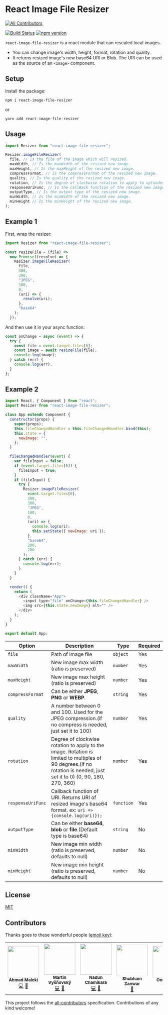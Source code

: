 # React Image File Resizer

<!-- ALL-CONTRIBUTORS-BADGE:START - Do not remove or modify this section -->

[![All Contributors](https://img.shields.io/badge/all_contributors-7-orange.svg?style=flat-square)](#contributors-)

<!-- ALL-CONTRIBUTORS-BADGE:END -->

[![Build Status](https://travis-ci.org/onurzorluer/react-image-file-resizer.svg?branch=master)](https://travis-ci.org/onurzorluer/react-image-file-resizer.svg?branch=master) [![npm version](https://badge.fury.io/js/react-image-resizer.svg)](https://badge.fury.io/js/react-image-resizer)

`react-image-file-resizer` is a react module that can rescaled local images.

- You can change image's width, height, format, rotation and quality.
- It returns resized image's new base64 URI or Blob. The URI can be used as the source of an `<Image>` component.

## Setup

Install the package:

```
npm i react-image-file-resizer
```

or

```
yarn add react-image-file-resizer
```

## Usage

```javascript
import Resizer from "react-image-file-resizer";

Resizer.imageFileResizer(
  file, // Is the file of the image which will resized.
  maxWidth, // Is the maxWidth of the resized new image.
  maxHeight, // Is the maxHeight of the resized new image.
  compressFormat, // Is the compressFormat of the resized new image.
  quality, // Is the quality of the resized new image.
  rotation, // Is the degree of clockwise rotation to apply to uploaded image.
  responseUriFunc, // Is the callBack function of the resized new image URI.
  outputType, // Is the output type of the resized new image.
  minWidth, // Is the minWidth of the resized new image.
  minHeight // Is the minHeight of the resized new image.
);
```

## Example 1

First, wrap the resizer:

```javascript
import Resizer from "react-image-file-resizer";

const resizeFile = (file) =>
  new Promise((resolve) => {
    Resizer.imageFileResizer(
      file,
      300,
      300,
      "JPEG",
      100,
      0,
      (uri) => {
        resolve(uri);
      },
      "base64"
    );
  });
```

And then use it in your async function:

```javascript
const onChange = async (event) => {
  try {
    const file = event.target.files[0];
    const image = await resizeFile(file);
    console.log(image);
  } catch (err) {
    console.log(err);
  }
};
```

## Example 2

```javascript
import React, { Component } from "react";
import Resizer from "react-image-file-resizer";

class App extends Component {
  constructor(props) {
    super(props);
    this.fileChangedHandler = this.fileChangedHandler.bind(this);
    this.state = {
      newImage: "",
    };
  }

  fileChangedHandler(event) {
    var fileInput = false;
    if (event.target.files[0]) {
      fileInput = true;
    }
    if (fileInput) {
      try {
        Resizer.imageFileResizer(
          event.target.files[0],
          300,
          300,
          "JPEG",
          100,
          0,
          (uri) => {
            console.log(uri);
            this.setState({ newImage: uri });
          },
          "base64",
          200,
          200
        );
      } catch (err) {
        console.log(err);
      }
    }
  }

  render() {
    return (
      <div className="App">
        <input type="file" onChange={this.fileChangedHandler} />
        <img src={this.state.newImage} alt="" />
      </div>
    );
  }
}

export default App;
```

| Option            | Description                                                                                                                                                            | Type       | Required |
| ----------------- | ---------------------------------------------------------------------------------------------------------------------------------------------------------------------- | ---------- | -------- |
| `file`            | Path of image file                                                                                                                                                     | `object`   | Yes      |
| `maxWidth`        | New image max width (ratio is preserved)                                                                                                                               | `number`   | Yes      |
| `maxHeight`       | New image max height (ratio is preserved)                                                                                                                              | `number`   | Yes      |
| `compressFormat`  | Can be either **JPEG**, **PNG** or **WEBP**.                                                                                                                           | `string`   | Yes      |
| `quality`         | A number between 0 and 100. Used for the JPEG compression.(if no compress is needed, just set it to 100)                                                               | `number`   | Yes      |
| `rotation`        | Degree of clockwise rotation to apply to the image. Rotation is limited to multiples of 90 degrees.(if no rotation is needed, just set it to 0) (0, 90, 180, 270, 360) | `number`   | Yes      |
| `responseUriFunc` | Callback function of URI. Returns URI of resized image's base64 format. ex: `uri => {console.log(uri)});`                                                              | `function` | Yes      |
| `outputType`      | Can be either **base64**, **blob** or **file**.(Default type is base64)                                                                                                | `string`   | No       |
| `minWidth`        | New image min width (ratio is preserved, defaults to null)                                                                                                             | `number`   | No       |
| `minHeight`       | New image min height (ratio is preserved, defaults to null)                                                                                                            | `number`   | No       |

## License

[MIT](https://opensource.org/licenses/mit-license.html)

## Contributors

Thanks goes to these wonderful people ([emoji key](https://github.com/all-contributors/all-contributors#emoji-key)):

<!-- ALL-CONTRIBUTORS-LIST:START - Do not remove or modify this section -->
<!-- prettier-ignore-start -->
<!-- markdownlint-disable -->
<table>
  <tr>
    <td align="center"><a href="https://github.com/AhmadMaleki"><img src="https://avatars2.githubusercontent.com/u/26637638?v=4?s=100" width="100px;" alt=""/><br /><sub><b>Ahmad Maleki</b></sub></a><br /><a href="https://github.com/onurzorluer/react-image-file-resizer/commits?author=AhmadMaleki" title="Code">💻</a> <a href="#maintenance-AhmadMaleki" title="Maintenance">🚧</a></td>
    <td align="center"><a href="http://www.vysnovsky.sk/"><img src="https://avatars1.githubusercontent.com/u/5657185?v=4?s=100" width="100px;" alt=""/><br /><sub><b>Martin Vyšňovský</b></sub></a><br /><a href="https://github.com/onurzorluer/react-image-file-resizer/commits?author=martinvysnovsky" title="Code">💻</a> <a href="#maintenance-martinvysnovsky" title="Maintenance">🚧</a></td>
    <td align="center"><a href="https://github.com/nadunc"><img src="https://avatars2.githubusercontent.com/u/22863180?v=4?s=100" width="100px;" alt=""/><br /><sub><b>Nadun Chamikara</b></sub></a><br /><a href="https://github.com/onurzorluer/react-image-file-resizer/commits?author=nadunc" title="Code">💻</a> <a href="#maintenance-nadunc" title="Maintenance">🚧</a></td>
    <td align="center"><a href="https://shubhamzanwar.github.io/"><img src="https://avatars0.githubusercontent.com/u/15626155?v=4?s=100" width="100px;" alt=""/><br /><sub><b>Shubham Zanwar</b></sub></a><br /><a href="https://github.com/onurzorluer/react-image-file-resizer/commits?author=shubhamzanwar" title="Documentation">📖</a></td>
    <td align="center"><a href="https://www.linkedin.com/in/onderonur/"><img src="https://avatars0.githubusercontent.com/u/50423574?v=4?s=100" width="100px;" alt=""/><br /><sub><b>Onur Önder</b></sub></a><br /><a href="https://github.com/onurzorluer/react-image-file-resizer/commits?author=onderonur" title="Code">💻</a> <a href="#maintenance-onderonur" title="Maintenance">🚧</a></td>
    <td align="center"><a href="https://emreaybey.com/"><img src="https://avatars1.githubusercontent.com/u/45988990?v=4?s=100" width="100px;" alt=""/><br /><sub><b>Yunus Emre</b></sub></a><br /><a href="https://github.com/onurzorluer/react-image-file-resizer/commits?author=YemreAybey" title="Code">💻</a> <a href="#maintenance-YemreAybey" title="Maintenance">🚧</a></td>
    <td align="center"><a href="https://www.linkedin.com/in/velascojuan/"><img src="https://avatars.githubusercontent.com/u/4591845?v=4?s=100" width="100px;" alt=""/><br /><sub><b>Juan</b></sub></a><br /><a href="https://github.com/onurzorluer/react-image-file-resizer/commits?author=OverStruck" title="Code">💻</a> <a href="#maintenance-OverStruck" title="Maintenance">🚧</a></td>
  </tr>
</table>

<!-- markdownlint-restore -->
<!-- prettier-ignore-end -->

<!-- ALL-CONTRIBUTORS-LIST:END -->

This project follows the [all-contributors](https://github.com/all-contributors/all-contributors) specification. Contributions of any kind welcome!
